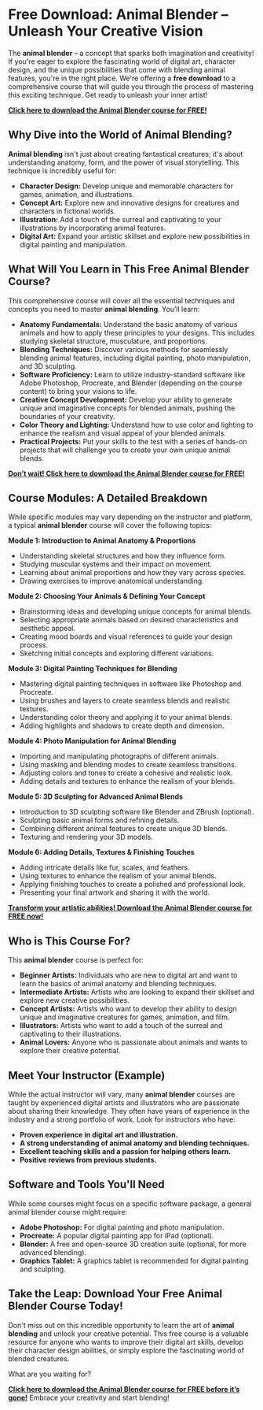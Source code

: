 # Free Download: Animal Blender – Unleash Your Creative Vision

The **animal blender** – a concept that sparks both imagination and creativity! If you're eager to explore the fascinating world of digital art, character design, and the unique possibilities that come with blending animal features, you're in the right place. We're offering a **free download** to a comprehensive course that will guide you through the process of mastering this exciting technique. Get ready to unleash your inner artist!

[**Click here to download the Animal Blender course for FREE!**](https://udemywork.com/animal-blender)

## Why Dive into the World of Animal Blending?

**Animal blending** isn't just about creating fantastical creatures; it's about understanding anatomy, form, and the power of visual storytelling. This technique is incredibly useful for:

*   **Character Design:** Develop unique and memorable characters for games, animation, and illustrations.
*   **Concept Art:** Explore new and innovative designs for creatures and characters in fictional worlds.
*   **Illustration:** Add a touch of the surreal and captivating to your illustrations by incorporating animal features.
*   **Digital Art:** Expand your artistic skillset and explore new possibilities in digital painting and manipulation.

## What Will You Learn in This Free Animal Blender Course?

This comprehensive course will cover all the essential techniques and concepts you need to master **animal blending**. You’ll learn:

*   **Anatomy Fundamentals:** Understand the basic anatomy of various animals and how to apply these principles to your designs. This includes studying skeletal structure, musculature, and proportions.
*   **Blending Techniques:** Discover various methods for seamlessly blending animal features, including digital painting, photo manipulation, and 3D sculpting.
*   **Software Proficiency:** Learn to utilize industry-standard software like Adobe Photoshop, Procreate, and Blender (depending on the course content) to bring your visions to life.
*   **Creative Concept Development:** Develop your ability to generate unique and imaginative concepts for blended animals, pushing the boundaries of your creativity.
*   **Color Theory and Lighting:** Understand how to use color and lighting to enhance the realism and visual appeal of your blended animals.
*   **Practical Projects:** Put your skills to the test with a series of hands-on projects that will challenge you to create your own unique animal blends.

[**Don’t wait! Click here to download the Animal Blender course for FREE!**](https://udemywork.com/animal-blender)

## Course Modules: A Detailed Breakdown

While specific modules may vary depending on the instructor and platform, a typical **animal blender** course will cover the following topics:

**Module 1: Introduction to Animal Anatomy & Proportions**

*   Understanding skeletal structures and how they influence form.
*   Studying muscular systems and their impact on movement.
*   Learning about animal proportions and how they vary across species.
*   Drawing exercises to improve anatomical understanding.

**Module 2: Choosing Your Animals & Defining Your Concept**

*   Brainstorming ideas and developing unique concepts for animal blends.
*   Selecting appropriate animals based on desired characteristics and aesthetic appeal.
*   Creating mood boards and visual references to guide your design process.
*   Sketching initial concepts and exploring different variations.

**Module 3: Digital Painting Techniques for Blending**

*   Mastering digital painting techniques in software like Photoshop and Procreate.
*   Using brushes and layers to create seamless blends and realistic textures.
*   Understanding color theory and applying it to your animal blends.
*   Adding highlights and shadows to create depth and dimension.

**Module 4: Photo Manipulation for Animal Blending**

*   Importing and manipulating photographs of different animals.
*   Using masking and blending modes to create seamless transitions.
*   Adjusting colors and tones to create a cohesive and realistic look.
*   Adding details and textures to enhance the realism of your blends.

**Module 5: 3D Sculpting for Advanced Animal Blends**

*   Introduction to 3D sculpting software like Blender and ZBrush (optional).
*   Sculpting basic animal forms and refining details.
*   Combining different animal features to create unique 3D blends.
*   Texturing and rendering your 3D models.

**Module 6: Adding Details, Textures & Finishing Touches**

*   Adding intricate details like fur, scales, and feathers.
*   Using textures to enhance the realism of your animal blends.
*   Applying finishing touches to create a polished and professional look.
*   Presenting your final artwork and sharing it with the world.

[**Transform your artistic abilities! Download the Animal Blender course for FREE now!**](https://udemywork.com/animal-blender)

## Who is This Course For?

This **animal blender** course is perfect for:

*   **Beginner Artists:** Individuals who are new to digital art and want to learn the basics of animal anatomy and blending techniques.
*   **Intermediate Artists:** Artists who are looking to expand their skillset and explore new creative possibilities.
*   **Concept Artists:** Artists who want to develop their ability to design unique and imaginative creatures for games, animation, and film.
*   **Illustrators:** Artists who want to add a touch of the surreal and captivating to their illustrations.
*   **Animal Lovers:** Anyone who is passionate about animals and wants to explore their creative potential.

## Meet Your Instructor (Example)

While the actual instructor will vary, many **animal blender** courses are taught by experienced digital artists and illustrators who are passionate about sharing their knowledge. They often have years of experience in the industry and a strong portfolio of work. Look for instructors who have:

*   **Proven experience in digital art and illustration.**
*   **A strong understanding of animal anatomy and blending techniques.**
*   **Excellent teaching skills and a passion for helping others learn.**
*   **Positive reviews from previous students.**

## Software and Tools You'll Need

While some courses might focus on a specific software package, a general animal blender course might require:

*   **Adobe Photoshop:** For digital painting and photo manipulation.
*   **Procreate:** A popular digital painting app for iPad (optional).
*   **Blender:** A free and open-source 3D creation suite (optional, for more advanced blending).
*   **Graphics Tablet:** A graphics tablet is recommended for digital painting and sculpting.

## Take the Leap: Download Your Free Animal Blender Course Today!

Don't miss out on this incredible opportunity to learn the art of **animal blending** and unlock your creative potential. This free course is a valuable resource for anyone who wants to improve their digital art skills, develop their character design abilities, or simply explore the fascinating world of blended creatures.

What are you waiting for?

[**Click here to download the Animal Blender course for FREE before it’s gone!**](https://udemywork.com/animal-blender) Embrace your creativity and start blending!
